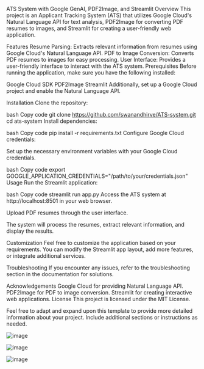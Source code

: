 ATS System with Google GenAI, PDF2Image, and Streamlit
Overview
This project is an Applicant Tracking System (ATS) that utilizes Google Cloud's Natural Language API for text analysis, PDF2Image for converting PDF resumes to images, and Streamlit for creating a user-friendly web application.

Features
Resume Parsing: Extracts relevant information from resumes using Google Cloud's Natural Language API.
PDF to Image Conversion: Converts PDF resumes to images for easy processing.
User Interface: Provides a user-friendly interface to interact with the ATS system.
Prerequisites
Before running the application, make sure you have the following installed:

Google Cloud SDK
PDF2Image
Streamlit
Additionally, set up a Google Cloud project and enable the Natural Language API.

Installation
Clone the repository:

bash
Copy code
git clone https://github.com/swanandhirve/ATS-system.git
cd ats-system
Install dependencies:

bash
Copy code
pip install -r requirements.txt
Configure Google Cloud credentials:

Set up the necessary environment variables with your Google Cloud credentials.

bash
Copy code
export GOOGLE_APPLICATION_CREDENTIALS="/path/to/your/credentials.json"
Usage
Run the Streamlit application:

bash
Copy code
streamlit run app.py
Access the ATS system at http://localhost:8501 in your web browser.

Upload PDF resumes through the user interface.

The system will process the resumes, extract relevant information, and display the results.

Customization
Feel free to customize the application based on your requirements. You can modify the Streamlit app layout, add more features, or integrate additional services.

Troubleshooting
If you encounter any issues, refer to the troubleshooting section in the documentation for solutions.

Acknowledgements
Google Cloud for providing Natural Language API.
PDF2Image for PDF to image conversion.
Streamlit for creating interactive web applications.
License
This project is licensed under the MIT License.

Feel free to adapt and expand upon this template to provide more detailed information about your project. Include additional sections or instructions as needed.


![image](https://github.com/swanandhirve/ATS-system/assets/87373408/5bbe737a-00e4-458c-b0f8-2cf61d18d679)


![image](https://github.com/swanandhirve/ATS-system/assets/87373408/0bd634d1-9526-4a3e-95d0-5338de03472e)


![image](https://github.com/swanandhirve/ATS-system/assets/87373408/c18ac3b1-de5b-47ab-b0da-8acf922a0aba)

